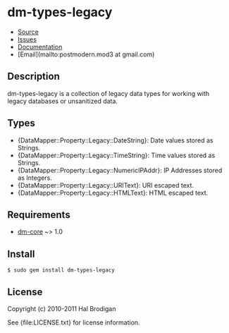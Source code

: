 # dm-types-legacy

* [Source](http://github.com/postmodern/dm-types-legacy)
* [Issues](http://github.com/postmodern/dm-types-legacy/issues)
* [Documentation](http://rubydoc.info/gems/dm-types-legacy/frames)
* [Email](mailto:postmodern.mod3 at gmail.com)

## Description

dm-types-legacy is a collection of legacy data types for working with
legacy databases or unsanitized data.

## Types

* {DataMapper::Property::Legacy::DateString}: Date values stored as Strings.
* {DataMapper::Property::Legacy::TimeString}: Time values stored as Strings.
* {DataMapper::Property::Legacy::NumericIPAddr}: IP Addresses stored as
  Integers.
* {DataMapper::Property::Legacy::URIText}: URI escaped text.
* {DataMapper::Property::Legacy::HTMLText}: HTML escaped text.

## Requirements

* [dm-core](http://github.com/datamapper/dm-core/) ~> 1.0

## Install

    $ sudo gem install dm-types-legacy

## License

Copyright (c) 2010-2011 Hal Brodigan

See {file:LICENSE.txt} for license information.
